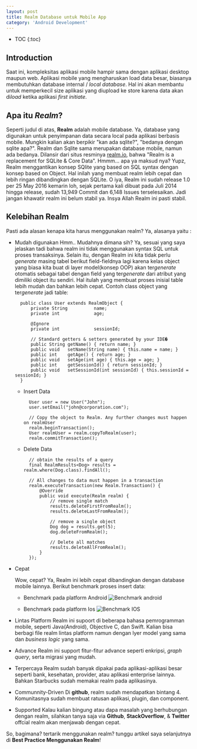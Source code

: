 ```yaml
---
layout: post
title: Realm Database untuk Mobile App
category: 'Android Development'
---
```


* TOC
{:toc}

## Introduction

Saat ini, kompleksitas aplikasi mobile hampir sama dengan aplikasi desktop maupun web. Aplikasi mobile yang mengharuskan load data besar, biasanya membutuhkan database internal / *local database*. Hal ini akan membantu untuk memperkecil size aplikasi yang diupload ke store karena data akan di*load* ketika aplikasi *first initiate*.


## Apa itu *Realm*?

Seperti judul di atas, **Realm** adalah mobile database. Ya, database yang digunakan untuk penyimpanan data secara local pada aplikasi berbasis mobile. Mungkin kalian akan berpikir "kan ada sqlite?", "bedanya dengan sqlite apa?". Realm dan Sqlite sama merupakan database mobile, namun ada bedanya. Dilansir dari situs resminya [realm.io](https://realm.io), bahwa "Realm is a replacement for SQLite & Core Data". Hmmm... apa ya maksud nya? Yupz, Realm menggantikan konsep SQlite yang based on SQL syntax dengan konsep based on Object. Hal inilah yang membuat realm lebih cepat dan lebih ringan dibandingkan dengan SQLite. O iya, Realm ini sudah release 1.0 per 25 May 2016 kemarin loh, sejak pertama kali dibuat pada Juli 2014 hingga release, sudah 13,949 Commit dan 6,148 Issues terselesaikan. Jadi jangan khawatir realm ini belum stabil ya. Insya Allah Realm ini pasti stabil.

<!-- break -->

## Kelebihan Realm

Pasti ada alasan kenapa kita harus menggunakan realm? Ya, alasanya yaitu :

* Mudah digunakan Hmm.. Mudahnya dimana sih? Ya, sesuai yang saya jelaskan tadi bahwa realm ini tidak menggunakan syntax SQL untuk proses transaksinya. Selain itu, dengan Realm ini kita tidak perlu *generate* masing tabel berikut field-fieldnya lagi karena kelas object yang biasa kita buat di layer model(konsep OOP) akan ter*generate* otomatis sebagai tabel dengan field yang ter*generate* dari atribut yang dimiliki object itu sendiri. Hal itulah yang membuat proses inisial table lebih mudah dan bahkan lebih cepat. Contoh class object yang ter*generate* jadi table:

        public class User extends RealmObject {
        	private String          name;
        	private int             age;

        	@Ignore
        	private int             sessionId;

        	// Standard getters & setters generated by your IDE�
        	public String getName() { return name; }
        	public void   setName(String name) { this.name = name; }
        	public int    getAge() { return age; }
        	public void   setAge(int age) { this.age = age; }
        	public int    getSessionId() { return sessionId; }
        	public void   setSessionId(int sessionId) { this.sessionId = sessionId; }
        }

    * Insert Data

            User user = new User("John");
            user.setEmail("john@corporation.com");

            // Copy the object to Realm. Any further changes must happen on realmUser
            realm.beginTransaction();
            User realmUser = realm.copyToRealm(user);
            realm.commitTransaction();

	* Delete Data

            // obtain the results of a query
            final RealmResults<Dog> results = realm.where(Dog.class).findAll();

            // All changes to data must happen in a transaction
            realm.executeTransaction(new Realm.Transaction() {
            	@Override
            	public void execute(Realm realm) {
            		// remove single match
            		results.deleteFirstFromRealm();
            		results.deleteLastFromRealm();

            		// remove a single object
            		Dog dog = results.get(5);
            		dog.deleteFromRealm();

            		// Delete all matches
            		results.deleteAllFromRealm();
            	}
            });

* Cepat

  Wow, cepat? Ya, Realm ini lebih cepat dibandingkan dengan database mobile lainnya. Berikut benchmark proses insert data:

  * Benchmark pada platform Android
  ![Benchmark android](https://realm.io/assets/benchmarks-android/benchmarks-android.001.png)

  * Benchmark pada platform Ios
  ![Benchmark IOS](https://realm.io/assets/benchmarks/benchmarks.002b.png)

* Lintas Platform
  Realm ini supoort di beberapa bahasa pemrogramman mobile, seperti Java(Android), Objective C, dan Swift. Kalian bisa berbagi file realm lintas platform namun dengan lyer model yang sama dan *business logic* yang sama.

* Advance
  Realm ini support fitur-fitur advance seperti enkripsi, *graph query*, serta migrasi yang mudah.

* Terpercaya
  Realm sudah banyak dipakai pada aplikasi-aplikasi besar seperti bank, kesehatan, provider, atau aplikasi enterprise lainnya. Bahkan Starbucks sudah memakai realm pada aplikasinya.

* Communnity-Driven
  Di **github**, realm sudah mendapatkan bintang 4. Komunitasnya sudah membuat ratusan aplikasi, plugin, dan component.

* Supported
  Kalau kalian bingung atau dapa masalah yang berhubungan dengan realm, silahkan tanya saja via **Github**, **StackOverflow**, & **Twitter** offcial realm akan menjawab dengan cepat.


So, bagimana? tertarik menggunakan realm? tunggu artikel saya selanjutnya di **Best Practice Menggunakan Realm**!
